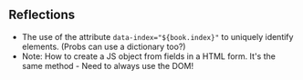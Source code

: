 ## Reflections
- The use of the attribute `data-index="${book.index}"` to uniquely identify elements. (Probs can use a dictionary too?)
- Note: How to create a JS object from fields in a HTML form. It's the same method - Need to always use the DOM!